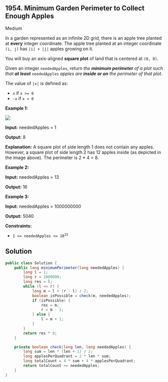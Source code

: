## 1954\. Minimum Garden Perimeter to Collect Enough Apples

Medium

In a garden represented as an infinite 2D grid, there is an apple tree planted at **every** integer coordinate. The apple tree planted at an integer coordinate `(i, j)` has `|i| + |j|` apples growing on it.

You will buy an axis-aligned **square plot** of land that is centered at `(0, 0)`.

Given an integer `neededApples`, return _the **minimum perimeter** of a plot such that **at least**_ `neededApples` _apples are **inside or on** the perimeter of that plot_.

The value of `|x|` is defined as:

*   `x` if `x >= 0`
*   `-x` if `x < 0`

**Example 1:**

![](https://assets.leetcode.com/uploads/2019/08/30/1527_example_1_2.png)

**Input:** neededApples = 1

**Output:** 8

**Explanation:** A square plot of side length 1 does not contain any apples. However, a square plot of side length 2 has 12 apples inside (as depicted in the image above). The perimeter is 2 \* 4 = 8.

**Example 2:**

**Input:** neededApples = 13

**Output:** 16

**Example 3:**

**Input:** neededApples = 1000000000

**Output:** 5040

**Constraints:**

*   <code>1 <= neededApples <= 10<sup>15</sup></code>

## Solution

```java
public class Solution {
    public long minimumPerimeter(long neededApples) {
        long l = 1;
        long r = 1000000;
        long res = l;
        while (l <= r) {
            long m = l + (r - l) / 2;
            boolean isPossible = check(m, neededApples);
            if (isPossible) {
                res = m;
                r = m - 1;
            } else {
                l = m + 1;
            }
        }
        return res * 8;
    }

    private boolean check(long len, long neededApples) {
        long sum = len * (len + 1) / 2;
        long applesPerQuadrant = 2 * len * sum;
        long totalCount = 4 * sum + 4 * applesPerQuadrant;
        return totalCount >= neededApples;
    }
}
```